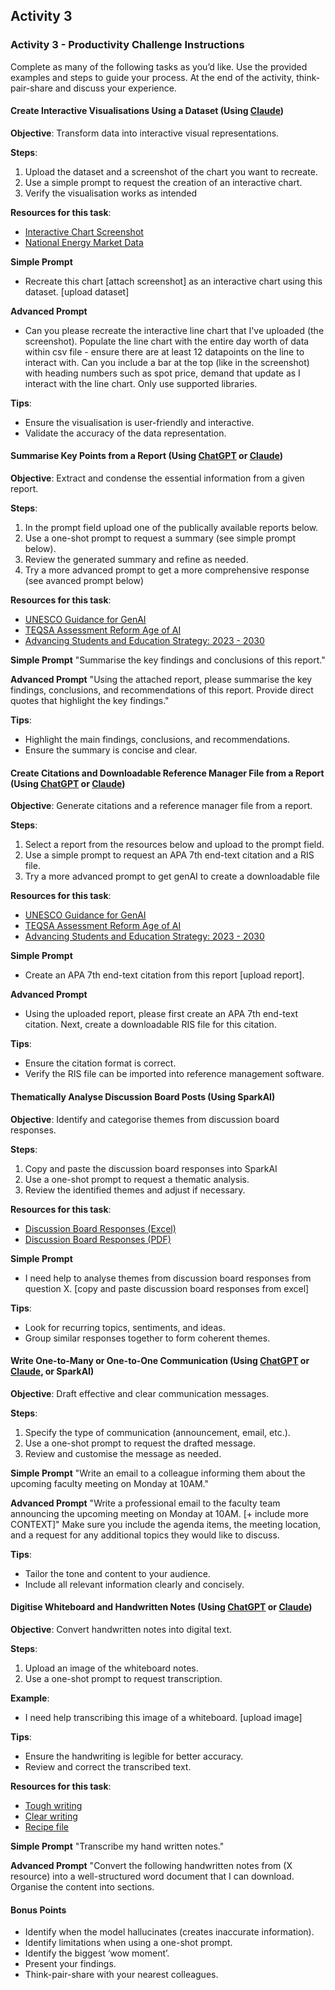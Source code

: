 ## Activity 3 

### Activity 3 - Productivity Challenge Instructions

Complete as many of the following tasks as you’d like. Use the provided examples and steps to guide your process. At the end of the activity, think-pair-share and discuss your experience.

#### Create Interactive Visualisations Using a Dataset (Using [Claude](https://claude.ai))

**Objective**: Transform data into interactive visual representations.

**Steps**:
1. Upload the dataset and a screenshot of the chart you want to recreate.
2. Use a simple prompt to request the creation of an interactive chart.
3. Verify the visualisation works as intended 

**Resources for this task**:
- [Interactive Chart Screenshot](resources/IScreenshot.png)
- [National Energy Market Data](resources/NEMData.csv)


**Simple Prompt**
- Recreate this chart [attach screenshot] as an interactive chart using this dataset. [upload dataset]

**Advanced Prompt**
- Can you please recreate the interactive line chart that I've uploaded (the screenshot). Populate the line chart with the entire day worth of data within csv file - ensure there are at least 12 datapoints on the line to interact with. Can you include a bar at the top (like in the screenshot) with heading numbers such as spot price, demand that update as I interact with the line chart. Only use supported libraries.

**Tips**:
- Ensure the visualisation is user-friendly and interactive.
- Validate the accuracy of the data representation.


#### Summarise Key Points from a Report (Using [ChatGPT](https://chatgpt.com) or [Claude](https://claude.ai))

**Objective**: Extract and condense the essential information from a given report.

**Steps**:
1. In the prompt field upload one of the publically available reports below.
2. Use a one-shot prompt to request a summary (see simple prompt below).
3. Review the generated summary and refine as needed. 
4. Try a more advanced prompt to get a more comprehensive response (see avanced prompt below)

**Resources for this task**:
- [UNESCO Guidance for GenAI](resources/UNESCO.pdf)
- [TEQSA Assessment Reform Age of AI](resources/TEQSA.pdf)
- [Advancing Students and Education Strategy: 2023 - 2030](resources/ASES.pdf)

**Simple Prompt**
"Summarise the key findings and conclusions of this report."

**Advanced Prompt**
"Using the attached report, please summarise the key findings, conclusions, and recommendations of this report. Provide direct quotes that highlight the key findings."

**Tips**:
- Highlight the main findings, conclusions, and recommendations.
- Ensure the summary is concise and clear.


#### Create Citations and Downloadable Reference Manager File from a Report (Using [ChatGPT](https://chatgpt.com) or [Claude](https://claude.ai))

**Objective**: Generate citations and a reference manager file from a report.

**Steps**:
1. Select a report from the resources below and upload to the prompt field. 
2. Use a simple prompt to request an APA 7th end-text citation and a RIS file.
3. Try a more advanced prompt to get genAI to create a downloadable file

**Resources for this task**:
- [UNESCO Guidance for GenAI](resources/UNESCO.pdf)
- [TEQSA Assessment Reform Age of AI](resources/TEQSA.pdf)
- [Advancing Students and Education Strategy: 2023 - 2030](resources/ASES.pdf)

**Simple Prompt**
- Create an APA 7th end-text citation from this report [upload report]. 

**Advanced Prompt**
- Using the uploaded report, please first create an APA 7th end-text citation. Next, create a downloadable RIS file for this citation. 

**Tips**:
- Ensure the citation format is correct.
- Verify the RIS file can be imported into reference management software.


#### Thematically Analyse Discussion Board Posts (Using SparkAI)

**Objective**: Identify and categorise themes from discussion board responses.

**Steps**:
1. Copy and paste the discussion board responses into SparkAI
2. Use a one-shot prompt to request a thematic analysis.
3. Review the identified themes and adjust if necessary.

**Resources for this task**:
- [Discussion Board Responses (Excel)](resources/DiscussionBoardExcel.xlsx)
- [Discussion Board Responses (PDF)](resources/DiscussionBoardPDF.pdf)

**Simple Prompt**
- I need help to analyse themes from discussion board responses from question X. [copy and paste discussion board responses from excel]

**Tips**:
- Look for recurring topics, sentiments, and ideas.
- Group similar responses together to form coherent themes.


#### Write One-to-Many or One-to-One Communication (Using [ChatGPT](https://chatgpt.com) or [Claude](https://claude.ai), or SparkAI)

**Objective**: Draft effective and clear communication messages.

**Steps**:
1. Specify the type of communication (announcement, email, etc.).
2. Use a one-shot prompt to request the drafted message.
3. Review and customise the message as needed.

**Simple Prompt**
"Write an email to a colleague informing them about the upcoming faculty meeting on Monday at 10AM."


**Advanced Prompt**
"Write a professional email to the faculty team announcing the upcoming meeting on Monday at 10AM. [+ include more CONTEXT]"
Make sure you include the agenda items, the meeting location, and a request for any additional topics they would like to discuss.

**Tips**:
- Tailor the tone and content to your audience.
- Include all relevant information clearly and concisely.


#### Digitise Whiteboard and Handwritten Notes (Using [ChatGPT](https://chatgpt.com) or [Claude](https://claude.ai))

**Objective**: Convert handwritten notes into digital text.

**Steps**:
1. Upload an image of the whiteboard notes.
2. Use a one-shot prompt to request transcription.

**Example**:
- I need help transcribing this image of a whiteboard. [upload image]

**Tips**:
- Ensure the handwriting is legible for better accuracy.
- Review and correct the transcribed text.

**Resources for this task**:
- [Tough writing](resources/Whiteboard1.jpg)
- [Clear writing](resources/Whiteboard2.jpg)
- [Recipe file](resources/recipe.jpg)


**Simple Prompt**
"Transcribe my hand written notes."


**Advanced Prompt**
"Convert the following handwritten notes from (X resource) into a well-structured word document that I can download. Organise the content into sections. 



#### Bonus Points

- Identify when the model hallucinates (creates inaccurate information).
- Identify limitations when using a one-shot prompt.
- Identify the biggest ‘wow moment’.
- Present your findings.
- Think-pair-share with your nearest colleagues.

